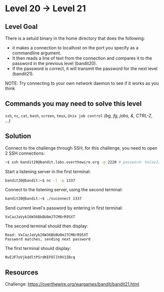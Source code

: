 # Level 20 → Level 21

## Level Goal
There is a setuid binary in the home directory that does the following:
- it makes a connection to localhost on the port you specify as a commandline argument.
- It then reads a line of text from the connection and compares it to the password in the previous level (bandit20).
- If the password is correct, it will transmit the password for the next level (bandit21).
  
NOTE: Try connecting to your own network daemon to see if it works as you think

## Commands you may need to solve this level
`ssh`, `nc`, `cat`, `bash`, `screen`, `tmux`, `Unix job control` _(bg, fg, jobs, &, CTRL-Z, …)_

## Solution

Connect to the challenge through SSH, for this challenge, you need to open 2 SSH connections:

```sh
~$ ssh bandit20@bandit.labs.overthewire.org -p 2220 # password: VxCazJaVykI6W36BkBU0mJTCM8rR95XT
```

Start a listening server in the first terminal:

```sh
bandit20@bandit:~$ nc -l -p 1337
```

Connect to the listening server, using the second terminal:

```sh
bandit20@bandit:~$ ./suconnect 1337
```

Send current level's password by entering in first terminal:

```
VxCazJaVykI6W36BkBU0mJTCM8rR95XT
```

The second terminal should then display:

```
Read: VxCazJaVykI6W36BkBU0mJTCM8rR95XT
Password matches, sending next password
```

The first terminal should display:

```
NvEJF7oVjkddltPSrdKEFOllh9V1IBcq
```

## Resources

Challenge: https://overthewire.org/wargames/bandit/bandit21.html